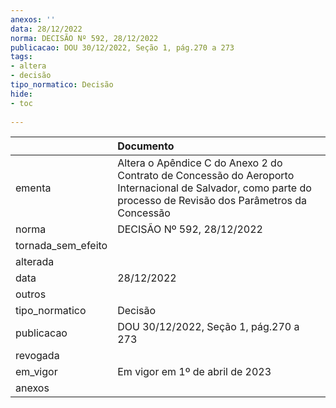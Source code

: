 ```yaml
---
anexos: ''
data: 28/12/2022
norma: DECISÃO Nº 592, 28/12/2022
publicacao: DOU 30/12/2022, Seção 1, pág.270 a 273
tags:
- altera
- decisão
tipo_normatico: Decisão
hide: 
- toc 
 
---
```


|                    | Documento                                                                                                                                                     |
|:-------------------|:--------------------------------------------------------------------------------------------------------------------------------------------------------------|
| ementa             | Altera o Apêndice C do Anexo 2 do Contrato de Concessão do Aeroporto Internacional de Salvador, como parte do processo de Revisão dos Parâmetros da Concessão |
| norma              | DECISÃO Nº 592, 28/12/2022                                                                                                                                    |
| tornada_sem_efeito |                                                                                                                                                               |
| alterada           |                                                                                                                                                               |
| data               | 28/12/2022                                                                                                                                                    |
| outros             |                                                                                                                                                               |
| tipo_normatico     | Decisão                                                                                                                                                       |
| publicacao         | DOU 30/12/2022, Seção 1, pág.270 a 273                                                                                                                        |
| revogada           |                                                                                                                                                               |
| em_vigor           | Em vigor em 1º de abril de 2023                                                                                                                               |
| anexos             |                                                                                                                                                               |